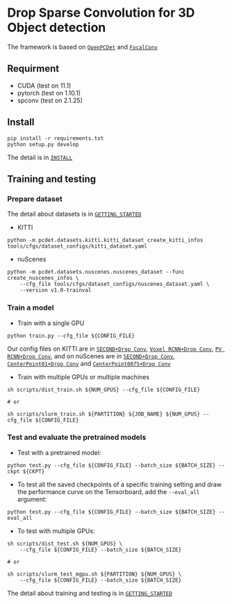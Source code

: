 
# Drop Sparse Convolution for 3D Object detection 
The framework is based on [`OpenPCDet`](https://github.com/open-mmlab/OpenPCDet) and [`FocalConv`](https://github.com/dvlab-research/FocalsConv)

## Requirment
* CUDA (test on 11.1)
* pytorch (test on 1.10.1)
* spconv (test on 2.1.25)

## Install
```
pip install -r requirements.txt
python setup.py develop
```
The detail is in [`INSTALL`](docs/INSTALL.md)

## Training and testing
### Prepare dataset
The detail about datasets is in [`GETTING_STARTED`](docs/GETTING_STARTED.md)
* KITTI
```
python -m pcdet.datasets.kitti.kitti_dataset create_kitti_infos tools/cfgs/dataset_configs/kitti_dataset.yaml
```
* nuScenes
```
python -m pcdet.datasets.nuscenes.nuscenes_dataset --func create_nuscenes_infos \
    --cfg_file tools/cfgs/dataset_configs/nuscenes_dataset.yaml \
    --version v1.0-trainval
```

### Train a model
* Train with a single GPU
```
python train.py --cfg_file ${CONFIG_FILE}
```

Our config files on KITTI are in [`SECOND+Drop Conv`](tools/cfgs/kitti_models/second_drop.yaml), [`Voxel RCNN+Drop Conv`](tools/cfgs/kitti_models/voxel_rcnn_car_drop.yaml), [`PV RCNN+Drop Conv`](tools/cfgs/kitti_models/pv_rcnn_drop.yaml), and on nuScenes are in [`SECOND+Drop Conv`](tools/cfgs/nuscenes_models/cbgs_second_multihead_drop.yaml), [`CenterPoint01+Drop Conv`](tools/cfgs/nuscenes_models/cbgs_voxel01_res3d_centerpoint_drop.yaml) and [`CenterPoint0075+Drop Conv`](tools/cfgs/nuscenes_models/cbgs_voxel0075_res3d_centerpoint_drop.yaml)


* Train with multiple GPUs or multiple machines
```shell script
sh scripts/dist_train.sh ${NUM_GPUS} --cfg_file ${CONFIG_FILE}

# or 

sh scripts/slurm_train.sh ${PARTITION} ${JOB_NAME} ${NUM_GPUS} --cfg_file ${CONFIG_FILE}
```

### Test and evaluate the pretrained models
* Test with a pretrained model: 
```shell script
python test.py --cfg_file ${CONFIG_FILE} --batch_size ${BATCH_SIZE} --ckpt ${CKPT}
```

* To test all the saved checkpoints of a specific training setting and draw the performance curve on the Tensorboard, add the `--eval_all` argument: 
```shell script
python test.py --cfg_file ${CONFIG_FILE} --batch_size ${BATCH_SIZE} --eval_all
```

* To test with multiple GPUs:
```shell script
sh scripts/dist_test.sh ${NUM_GPUS} \
    --cfg_file ${CONFIG_FILE} --batch_size ${BATCH_SIZE}

# or

sh scripts/slurm_test_mgpu.sh ${PARTITION} ${NUM_GPUS} \
    --cfg_file ${CONFIG_FILE} --batch_size ${BATCH_SIZE}
```

The detail about training and testing is in [`GETTING_STARTED`](docs/GETTING_STARTED.md)